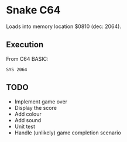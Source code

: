 # Snake C64

Loads into memory location $0810 (dec: 2064).

## Execution
From C64 BASIC:
```basic
SYS 2064
```

## TODO
- Implement game over
- Display the score
- Add colour
- Add sound
- Unit test
- Handle (unlikely) game completion scenario